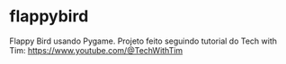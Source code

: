 # flappybird
Flappy Bird usando Pygame.
Projeto feito seguindo tutorial do Tech with Tim: https://www.youtube.com/@TechWithTim
